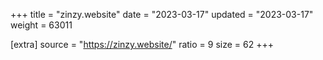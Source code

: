 +++
title = "zinzy.website"
date = "2023-03-17"
updated = "2023-03-17"
weight = 63011

[extra]
source = "https://zinzy.website/"
ratio = 9
size = 62
+++
